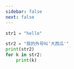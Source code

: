 ```yaml
---
sidebar: false
next: false
---
```

<BlogInfo/>






```python
str1 = "hello"

str2 = "我的外号叫'大西瓜'"
print(str2)
for k in str2:
    print(k)
```






<ActionBox />
        
<style>#top-box {margin-top:0.5rem!important;}</style>